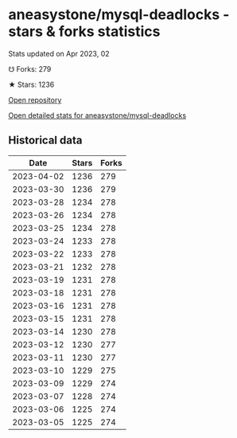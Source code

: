 # aneasystone/mysql-deadlocks - stars & forks statistics

Stats updated on Apr 2023, 02

☋ Forks: 279

★ Stars: 1236

[Open repository](https://github.com/aneasystone/mysql-deadlocks)

[Open detailed stats for aneasystone/mysql-deadlocks](https://reviewgithub.com/rep/aneasystone/mysql-deadlocks)

## Historical data
| Date | Stars | Forks |
|------|-------|-------|
| 2023-04-02 | 1236 | 279 | 
| 2023-03-30 | 1236 | 279 | 
| 2023-03-28 | 1234 | 278 | 
| 2023-03-26 | 1234 | 278 | 
| 2023-03-25 | 1234 | 278 | 
| 2023-03-24 | 1233 | 278 | 
| 2023-03-22 | 1233 | 278 | 
| 2023-03-21 | 1232 | 278 | 
| 2023-03-19 | 1231 | 278 | 
| 2023-03-18 | 1231 | 278 | 
| 2023-03-16 | 1231 | 278 | 
| 2023-03-15 | 1231 | 278 | 
| 2023-03-14 | 1230 | 278 | 
| 2023-03-12 | 1230 | 277 | 
| 2023-03-11 | 1230 | 277 | 
| 2023-03-10 | 1229 | 275 | 
| 2023-03-09 | 1229 | 274 | 
| 2023-03-07 | 1228 | 274 | 
| 2023-03-06 | 1225 | 274 | 
| 2023-03-05 | 1225 | 274 | 


